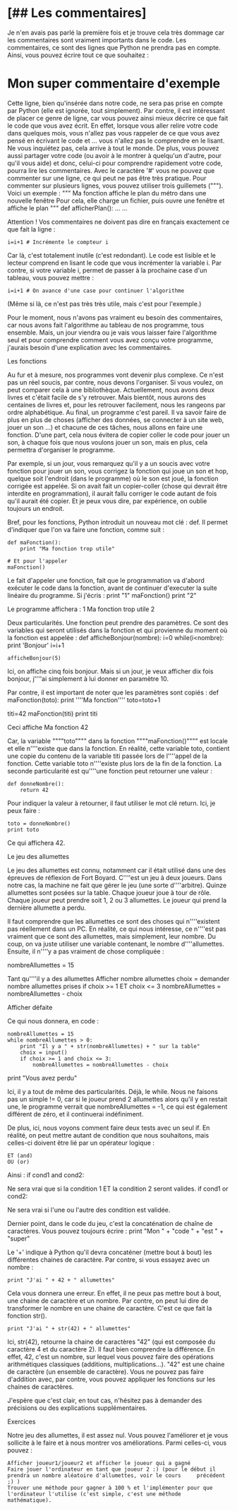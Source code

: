 # [## Les commentaires] 

Je n'en avais pas parlé la première fois et je trouve cela très dommage car les commentaires sont vraiment importants dans le code. Les commentaires, ce sont des lignes que Python ne prendra pas en compte. Ainsi, vous pouvez écrire tout ce que souhaitez :
# Mon super commentaire d'exemple

Cette ligne, bien qu'insérée dans notre code, ne sera pas prise en compte par Python (elle est ignorée, tout simplement). Par contre, il est intéressant de placer ce genre de ligne, car vous pouvez ainsi mieux décrire ce que fait le code que vous avez écrit. En effet, lorsque vous aller relire votre code dans quelques mois, vous n'allez pas vous rappeler de ce que vous avez pensé en écrivant le code et ... vous n'allez pas le comprendre en le lisant. Ne vous inquiétez pas, cela arrive à tout le monde. De plus, vous pouvez aussi partager votre code (ou avoir à le montrer à quelqu'un d'autre, pour qu'il vous aide) et donc, celui-ci pour comprendre rapidement votre code, pourra lire les commentaires.
Avec le caractère '#' vous ne pouvez que commenter sur une ligne, ce qui peut ne pas être très pratique. Pour commenter sur plusieurs lignes, vous pouvez utiliser trois guillemets ("""). Voici un exemple :
"""
Ma fonction affiche le plan du métro dans une nouvelle fenêtre
Pour cela, elle charge un fichier, puis ouvre une fenêtre et affiche le plan
    """
    def afficherPlan():
        ...
        ...

Attention ! Vos commentaires ne doivent pas dire en français exactement ce que fait la ligne :

    i=i+1 # Incrémente le compteur i

Car là, c'est totalement inutile (c'est redondant). Le code est lisible et le lecteur comprend en lisant le code que vous incrémenter la variable i.
Par contre, si votre variable i, permet de passer à la prochaine case d'un tableau, vous pouvez mettre :

    i=i+1 # On avance d'une case pour continuer l'algorithme

(Même si là, ce n'est pas très très utile, mais c'est pour l'exemple.)

Pour le moment, nous n'avons pas vraiment eu besoin des commentaires, car nous avons fait l'algorithme au tableau de nos programme, tous ensemble. Mais, un jour viendra ou je vais vous laisser faire l'algorithme seul et pour comprendre comment vous avez conçu votre programme, j'aurais besoin d'une explication avec les commentaires.


Les fonctions

Au fur et à mesure, nos programmes vont devenir plus complexe. Ce n'est pas un réel soucis, par contre, nous devons l'organiser. Si vous voulez, on peut comparer cela à une bibliothèque. Actuellement, nous avons deux livres et c'était facile de s'y retrouver. Mais bientôt, nous aurons des centaines de livres et, pour les retrouver facilement, nous les rangeons par ordre alphabétique. Au final, un programme c'est pareil. Il va savoir faire de plus en plus de choses (afficher des données, se connecter à un site web, jouer un son ...) et chacune de ces tâches, nous allons en faire une fonction. D'une part, cela nous évitera de copier coller le code pour jouer un son, à chaque fois que nous voulons jouer un son, mais en plus, cela permettra d'organiser le programme.

Par exemple, si un jour, vous remarquez qu'il y a un soucis avec votre fonction pour jouer un son, vous corrigez la fonction qui joue un son et hop, quelque soit l'endroit (dans le programme) où le son est joué, la fonction corrigée est appelée. Si on avait fait un copier-coller (chose qui devrait être interdite en programmation), il aurait fallu corriger le code autant de fois qu'il aurait été copier. Et je peux vous dire, par expérience, on oublie toujours un endroit.

Bref, pour les fonctions, Python introduit un nouveau mot clé : def. Il permet d'indiquer que l'on va faire une fonction, comme suit :
    
    def maFonction():
        print "Ma fonction trop utile"

    # Et pour l'appeler 
    maFonction()

Le fait d'appeler une fonction, fait que le programmation va d'abord exécuter le code dans la fonction, avant de continuer d'executer la suite linéaire du programme.
Si j'écris :
    print "1"
    maFonction()
    print "2"

Le programme affichera :
    1
Ma fonction trop utile
    2


Deux particularités. Une fonction peut prendre des paramètres. Ce sont des variables qui seront utilisés dans la fonction et qui provienne du moment où la fonction est appelée :
    def afficheBonjour(nombre):
        i=0
        while(i<nombre):
            print 'Bonjour'
            i=i+1

    afficheBonjour(5)

Ici, on affiche cinq fois bonjour. Mais si un jour, je veux afficher dix fois bonjour, j''''ai simplement à lui donner en paramètre 10.

Par contre, il est important de noter que les paramètres sont copiés :
def maFonction(toto):
   print ''''Ma fonction''''
   toto=toto+1
   
titi=42
maFonction(titi)
print titi

Ceci affiche
Ma fonction
42

Car, la variable """"toto"""" dans la fonction """"maFonction()"""" est locale et elle n''''existe que dans la fonction. En réalité, cette variable toto, contient une copie du contenu de la variable titi passée lors de l''''appel de la fonction. Cette variable toto n''''existe plus lors de la fin de la fonction.
La seconde particularité est qu''''une fonction peut retourner une valeur :

    def donneNombre():
        return 42

Pour indiquer la valeur à retourner, il faut utiliser le mot clé return. Ici, je peux faire :

    toto = donneNombre()
    print toto

Ce qui affichera 42.

Le jeu des allumettes

Le jeu des allumettes est connu, notamment car il était utilisé dans une des épreuves de réflexion de Fort Boyard.
C''''est un jeu à deux joueurs. Dans notre cas, la machine ne fait que gérer le jeu (une sorte d''''arbitre).
Quinze allumettes sont posées sur la table. Chaque joueur joue à tour de rôle. Chaque joueur peut prendre soit 1, 2 ou 3 allumettes. Le joueur qui prend la dernière allumette a perdu.

Il faut comprendre que les allumettes ce sont des choses qui n''''existent pas réellement dans un PC. En réalité, ce qui nous intéresse, ce n''''est pas vraiment que ce sont des allumettes, mais simplement, leur nombre. Du coup, on va juste utiliser une variable contenant, le nombre d''''allumettes. Ensuite, il n''''y a pas vraiment de chose compliquée :

nombreAllumettes = 15

Tant qu''''il y a des allumettes
    Afficher nombre allumettes
    choix = demander nombre allumettes prises
    if choix >= 1 ET choix <= 3
       nombreAllumettes = nombreAllumettes - choix

Afficher défaite


Ce qui nous donnera, en code :

    nombreAllumettes = 15
    while nombreAllumettes > 0:
        print "Il y a " + str(nombreAllumettes) + " sur la table"
        choix = input()
        if choix >= 1 and choix <= 3:
            nombreAllumettes = nombreAllumettes - choix

print "Vous avez perdu"

Ici, il y a tout de même des particularités.
Déjà, le while. Nous ne faisons pas un simple != 0, car si le joueur prend 2 allumettes alors qu'il y en restait une, le programme verrait que nombreAllumettes = -1, ce qui est également différent de zéro, et il continuerai indéfiniment.

De plus, ici, nous voyons comment faire deux tests avec un seul if. En réalité, on peut mettre autant de condition que nous souhaitons, mais celles-ci doivent être lié par un opérateur logique :

    ET (and)
    OU (or)

Ainsi :
    if cond1 and cond2:

Ne sera vrai que si la condition 1 ET la condition 2 seront valides.
    if cond1 or cond2:

Ne sera vrai si l'une ou l'autre des condition est validée.

Dernier point, dans le code du jeu, c'est la concaténation de chaîne de caractères.
Vous pouvez toujours écrire :
    print "Mon " + "code " + "est "  + "super"

Le '+' indique à Python qu'il devra concaténer (mettre bout à bout) les différentes chaines de caractère.
Par contre, si vous essayez avec un nombre :

    print "J'ai " + 42 + " allumettes"

Cela vous donnera une erreur. En effet, il ne peux pas mettre bout à bout, une chaine de caractère et un nombre. Par contre, on peut lui dire de transformer le nombre en une chaine de caractère. C'est ce que fait la fonction str().

    print "J'ai " + str(42) + " allumettes"

Ici, str(42), retourne la chaine de caractères "42" (qui est composée du caractère 4 et du caractère 2). Il faut bien comprendre la différence. En effet, 42, c'est un nombre, sur lequel vous pouvez faire des opérations arithmétiques classiques (additions, multiplications...). "42" est une chaine de caractère (un ensemble de caractère). Vous ne pouvez pas faire d'addition avec, par contre, vous pouvez appliquer les fonctions sur les chaines de caractères.

J'espère que c'est clair, en tout cas, n'hésitez pas à demander des précisions ou des explications supplémentaires.

Exercices

Notre jeu des allumettes, il est assez nul. Vous pouvez l'améliorer et je vous sollicite à le faire et à nous montrer vos améliorations. Parmi celles-ci, vous pouvez :

    Afficher joueur1/joueur2 et afficher le joueur qui a gagné
    Faire jouer l'ordinateur en tant que joueur 2 :) (pour le début il prendra un nombre aléatoire d'allumettes, voir le cours     précédent ;) )
    Trouver une méthode pour gagner à 100 % et l'implémenter pour que l'ordinateur l'utilise (c'est simple, c'est une méthode     mathématique).
